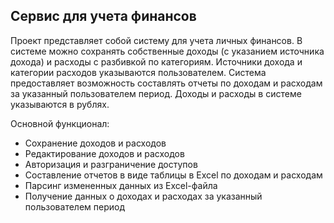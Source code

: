 ## Сервис для учета финансов

Проект представляет собой систему для учета личных финансов. В системе можно сохранять собственные доходы (с указанием источника дохода) и расходы с разбивкой по категориям. Источники дохода и категории расходов указываются пользователем. Система предоставляет возможность составлять отчеты по доходам и расходам за указанный пользователем период. Доходы и расходы в системе указываются в рублях.

Основной функционал:
- Сохранение доходов и расходов
- Редактирование доходов и расходов
- Авторизация и разграничение доступов
- Составление отчетов в виде таблицы в Excel по доходам и расходам
- Парсинг измененных данных из Excel-файла
- Получение данных о доходах и расходах за указанный пользователем период
